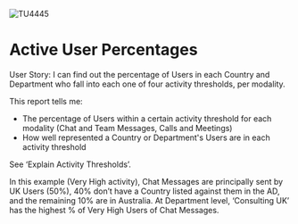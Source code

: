 ![TU4445](https://user-images.githubusercontent.com/69800776/92775822-9c3b5700-f396-11ea-9d92-3fa1c67bd02f.png)

# Active User Percentages

User Story: I can find out the percentage of Users in each Country and Department who fall into each one of four activity thresholds, per modality.

This report tells me:

- The percentage of Users within a certain activity threshold for each modality (Chat and Team Messages, Calls and Meetings)
- How well represented a Country or Department's Users are in each activity threshold

See ‘Explain Activity Thresholds’. 

In this example (Very High activity), Chat Messages are principally sent by UK Users (50%), 40% don’t have a Country listed against them in the AD, and the remaining 10% are in Australia. 
At Department level, ‘Consulting UK’ has the highest % of Very High Users of Chat Messages. 
